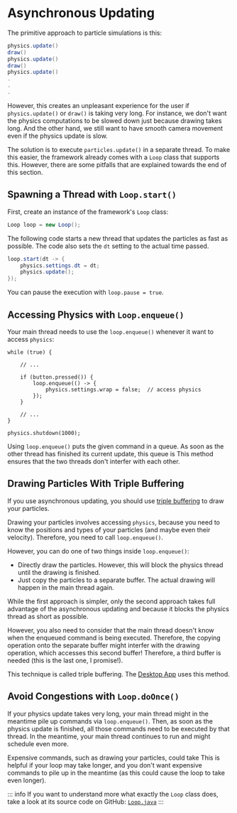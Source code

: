 # Asynchronous Updating <Badge type="warning" text="difficult"/>

The primitive approach to particle simulations is this:
```java
physics.update()
draw()
physics.update()
draw()
physics.update()
.
.
.
```

However, this creates an unpleasant experience for the user if `physics.update()` or `draw()` is taking very long.
For instance, we don't want the physics computations to be slowed down just because drawing takes long.
And the other hand, we still want to have smooth camera movement even if the physics update is slow.

The solution is to execute `particles.update()` in a separate thread.
To make this easier, the framework already comes with a `Loop` class that supports this.
However, there are some pitfalls that are explained towards the end of this section.

## Spawning a Thread with `Loop.start()`

First, create an instance of the framework's `Loop` class:
```java
Loop loop = new Loop();
```

The following code starts a new thread that updates the particles as fast as possible.
The code also sets the `dt` setting to the actual time passed.
```java
loop.start(dt -> {
    physics.settings.dt = dt;
    physics.update();
});
```

You can pause the execution with `loop.pause = true`.

## Accessing Physics with `Loop.enqueue()`

Your main thread needs to use the `loop.enqueue()` whenever it want to access `physics`:
```java{6}
while (true) {

    // ...

    if (button.pressed()) {
        loop.enqueue(() -> {
            physics.settings.wrap = false;  // access physics
        });
    }

    // ...
}

physics.shutdown(1000);
```

Using `loop.enqueue()` puts the given command in a queue.
As soon as the other thread has finished its current update,
this queue is 
This method ensures that the two threads don't interfer with each other.

## Drawing Particles With Triple Buffering

If you use asynchronous updating, you should use [triple buffering](https://en.wikipedia.org/wiki/Triple_buffering) to draw your particles.

Drawing your particles involves accessing `physics`, because you need to know the positions and types of your particles (and maybe even their velocity).
Therefore, you need to call `loop.enqueue()`.

However, you can do one of two things inside `loop.enqueue()`:
- Directly draw the particles.
  However, this will block the physics thread until the drawing is finished.
- Just copy the particles to a separate buffer.
  The actual drawing will happen in the main thread again.

While the first approach is simpler, only the second approach takes full advantage of the asynchronous updating and because it blocks the physics thread as short as possible.

However, you also need to consider that the main thread doesn't know when the enqueued command is being executed.
Therefore, the copying operation onto the separate buffer might interfer with the drawing operation, which accesses this second buffer!
Therefore, a third buffer is needed (this is the last one, I promise!).

This technique is called triple buffering.
The [Desktop App](/app/installation) uses this method.


## Avoid Congestions with `Loop.doOnce()`

If your physics update takes very long, your main thread might in the meantime pile up commands via `loop.enqueue()`.
Then, as soon as the physics update is finished, all those commands need to be executed by that thread.
In the meantime, your main thread continues to run and might schedule even more.

Expensive commands, such as drawing your particles, could take 
This is helpful if your loop may take longer, and you don't want expensive commands
to pile up in the meantime (as this could cause the loop to take even longer).

::: info
If you want to understand more what exactly the `Loop` class does, take a look at its source code on GitHub: [`Loop.java`](https://github.com/tom-mohr/particle-life/blob/main/src/main/java/com/particle_life/Loop.java)
:::
